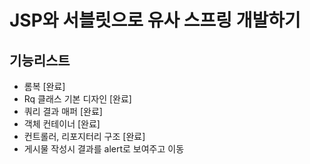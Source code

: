 # JSP와 서블릿으로 유사 스프링 개발하기

## 기능리스트
- 롬복 [완료]
- Rq 클래스 기본 디자인 [완료]
- 쿼리 결과 매퍼 [완료]
- 객체 컨테이너 [완료]
- 컨트롤러, 리포지터리 구조 [완료]
- 게시물 작성시 결과를 alert로 보여주고 이동